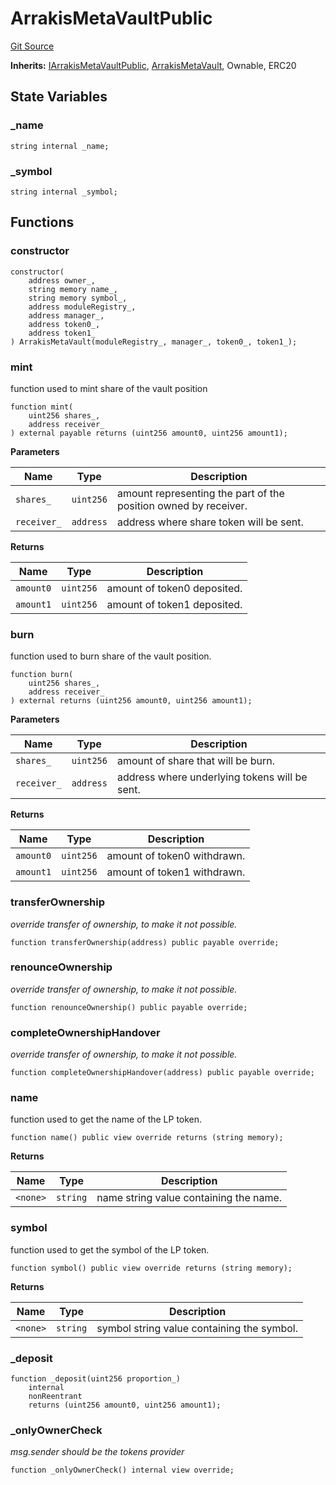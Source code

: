 # ArrakisMetaVaultPublic

[Git Source](https://github.com/ArrakisFinance/arrakis-modular/blob/main/src/ArrakisMetaVaultPublic.sol)

**Inherits:**
[IArrakisMetaVaultPublic](/autogenerated/interfaces/IArrakisMetaVaultPublic.sol/interface.IArrakisMetaVaultPublic.md), [ArrakisMetaVault](/autogenerated/abstracts/ArrakisMetaVault.sol/abstract.ArrakisMetaVault.md), Ownable, ERC20

## State Variables

### \_name

```solidity
string internal _name;
```

### \_symbol

```solidity
string internal _symbol;
```

## Functions

### constructor

```solidity
constructor(
    address owner_,
    string memory name_,
    string memory symbol_,
    address moduleRegistry_,
    address manager_,
    address token0_,
    address token1_
) ArrakisMetaVault(moduleRegistry_, manager_, token0_, token1_);
```

### mint

function used to mint share of the vault position

```solidity
function mint(
    uint256 shares_,
    address receiver_
) external payable returns (uint256 amount0, uint256 amount1);
```

**Parameters**

| Name        | Type      | Description                                                     |
| ----------- | --------- | --------------------------------------------------------------- |
| `shares_`   | `uint256` | amount representing the part of the position owned by receiver. |
| `receiver_` | `address` | address where share token will be sent.                         |

**Returns**

| Name      | Type      | Description                 |
| --------- | --------- | --------------------------- |
| `amount0` | `uint256` | amount of token0 deposited. |
| `amount1` | `uint256` | amount of token1 deposited. |

### burn

function used to burn share of the vault position.

```solidity
function burn(
    uint256 shares_,
    address receiver_
) external returns (uint256 amount0, uint256 amount1);
```

**Parameters**

| Name        | Type      | Description                                   |
| ----------- | --------- | --------------------------------------------- |
| `shares_`   | `uint256` | amount of share that will be burn.            |
| `receiver_` | `address` | address where underlying tokens will be sent. |

**Returns**

| Name      | Type      | Description                 |
| --------- | --------- | --------------------------- |
| `amount0` | `uint256` | amount of token0 withdrawn. |
| `amount1` | `uint256` | amount of token1 withdrawn. |

### transferOwnership

_override transfer of ownership, to make it not possible._

```solidity
function transferOwnership(address) public payable override;
```

### renounceOwnership

_override transfer of ownership, to make it not possible._

```solidity
function renounceOwnership() public payable override;
```

### completeOwnershipHandover

_override transfer of ownership, to make it not possible._

```solidity
function completeOwnershipHandover(address) public payable override;
```

### name

function used to get the name of the LP token.

```solidity
function name() public view override returns (string memory);
```

**Returns**

| Name     | Type     | Description                            |
| -------- | -------- | -------------------------------------- |
| `<none>` | `string` | name string value containing the name. |

### symbol

function used to get the symbol of the LP token.

```solidity
function symbol() public view override returns (string memory);
```

**Returns**

| Name     | Type     | Description                                |
| -------- | -------- | ------------------------------------------ |
| `<none>` | `string` | symbol string value containing the symbol. |

### \_deposit

```solidity
function _deposit(uint256 proportion_)
    internal
    nonReentrant
    returns (uint256 amount0, uint256 amount1);
```

### \_onlyOwnerCheck

_msg.sender should be the tokens provider_

```solidity
function _onlyOwnerCheck() internal view override;
```
